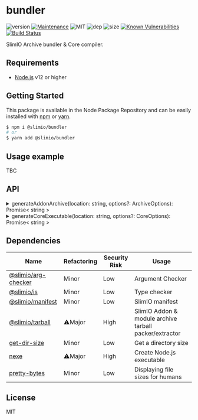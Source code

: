 # bundler
![version](https://img.shields.io/badge/dynamic/json.svg?url=https://raw.githubusercontent.com/SlimIO/bundler/master/package.json?token=AOgWw3vrgQuu-U4fz1c7yYZyc7XJPNtrks5catjdwA%3D%3D&query=$.version&label=Version)
[![Maintenance](https://img.shields.io/badge/Maintained%3F-yes-green.svg)](https://github.com/SlimIO/bundler/commit-activity)
![MIT](https://img.shields.io/github/license/mashape/apistatus.svg)
![dep](https://img.shields.io/david/SlimIO/bundler)
![size](https://img.shields.io/github/languages/code-size/SlimIO/bundler)
[![Known Vulnerabilities](https://snyk.io//test/github/SlimIO/bundler/badge.svg?targetFile=package.json)](https://snyk.io//test/github/SlimIO/bundler?targetFile=package.json)
[![Build Status](https://travis-ci.com/SlimIO/Bundler.svg?branch=master)](https://travis-ci.com/SlimIO/Bundler)

SlimIO Archive bundler & Core compiler.

## Requirements
- [Node.js](https://nodejs.org/en/) v12 or higher

## Getting Started

This package is available in the Node Package Repository and can be easily installed with [npm](https://docs.npmjs.com/getting-started/what-is-npm) or [yarn](https://yarnpkg.com).

```bash
$ npm i @slimio/bundler
# or
$ yarn add @slimio/bundler
```

## Usage example
TBC

## API

<details><summary>generateAddonArchive(location: string, options?: ArchiveOptions): Promise< string ></summary>
<br />

Create Addon archive.

```js
const { generateAddonArchive } = require("@slimio/bundler");

generateAddonArchive("F:\\Code\\Agent\\addons\\alerting", {
    debug: true
}).catch(console.error);
```

</details>

<details><summary>generateCoreExecutable(location: string, options?: CoreOptions): Promise< string ></summary>
<br />

Compile the core. Options is described by the following interface
```ts
interface CoreOptions {
    debug?: boolean;
    cwd?: string;
}
```

```js
const { generateCoreExecutable } = require("@slimio/bundler");
const { join } = require("path");

generateCoreExecutable("F:\\Code\\AgentTest", {
        debug: true,
        cwd: join(__dirname, "build")
    });
}).then(() => console.log("core compiled")).catch(console.error);
```

</details>

## Dependencies

|Name|Refactoring|Security Risk|Usage|
|---|---|---|---|
|[@slimio/arg-checker](https://github.com/SlimIO/bundler)|Minor|Low|Argument Checker|
|[@slimio/is](https://github.com/SlimIO/is#readme)|Minor|Low|Type checker|
|[@slimio/manifest](https://github.com/SlimIO/Manifester#readme)|Minor|Low|SlimIO manifest|
|[@slimio/tarball](https://github.com/SlimIO/Tarball)|⚠️Major|High|SlimIO Addon & module archive tarball packer/extractor|
|[get-dir-size](https://github.com/fraxken/dir-size#readme)|Minor|Low|Get a directory size|
|[nexe](https://github.com/nexe/nexe#readme)|⚠️Major|High|Create Node.js executable|
|[pretty-bytes](https://github.com/sindresorhus/pretty-bytes#readme)|Minor|Low|Displaying file sizes for humans|

## License
MIT
